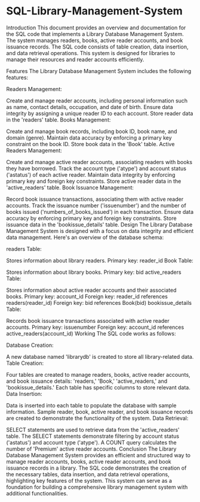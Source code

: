 # SQL-Library-Management-System
Introduction
This document provides an overview and documentation for the SQL code that implements a Library Database Management System. The system manages readers, books, active reader accounts, and book issuance records. The SQL code consists of table creation, data insertion, and data retrieval operations. This system is designed for libraries to manage their resources and reader accounts efficiently.

Features
The Library Database Management System includes the following features:

Readers Management:

Create and manage reader accounts, including personal information such as name, contact details, occupation, and date of birth.
Ensure data integrity by assigning a unique reader ID to each account.
Store reader data in the 'readers' table.
Books Management:

Create and manage book records, including book ID, book name, and domain (genre).
Maintain data accuracy by enforcing a primary key constraint on the book ID.
Store book data in the 'Book' table.
Active Readers Management:

Create and manage active reader accounts, associating readers with books they have borrowed.
Track the account type ('atype') and account status ('astatus') of each active reader.
Maintain data integrity by enforcing primary key and foreign key constraints.
Store active reader data in the 'active_readers' table.
Book Issuance Management:

Record book issuance transactions, associating them with active reader accounts.
Track the issuance number ('issuenumber') and the number of books issued ('numbers_of_books_issued') in each transaction.
Ensure data accuracy by enforcing primary key and foreign key constraints.
Store issuance data in the 'bookissue_details' table.
Design
The Library Database Management System is designed with a focus on data integrity and efficient data management. Here's an overview of the database schema:

readers Table:

Stores information about library readers.
Primary key: reader_id
Book Table:

Stores information about library books.
Primary key: bid
active_readers Table:

Stores information about active reader accounts and their associated books.
Primary key: account_id
Foreign key: reader_id references readers(reader_id)
Foreign key: bid references Book(bid)
bookissue_details Table:

Records book issuance transactions associated with active reader accounts.
Primary key: issuenumber
Foreign key: account_id references active_readers(account_id)
Working
The SQL code works as follows:

Database Creation:

A new database named 'librarydb' is created to store all library-related data.
Table Creation:

Four tables are created to manage readers, books, active reader accounts, and book issuance details: 'readers,' 'Book,' 'active_readers,' and 'bookissue_details.'
Each table has specific columns to store relevant data.
Data Insertion:

Data is inserted into each table to populate the database with sample information.
Sample reader, book, active reader, and book issuance records are created to demonstrate the functionality of the system.
Data Retrieval:

SELECT statements are used to retrieve data from the 'active_readers' table.
The SELECT statements demonstrate filtering by account status ('astatus') and account type ('atype').
A COUNT query calculates the number of 'Premium' active reader accounts.
Conclusion
The Library Database Management System provides an efficient and structured way to manage reader accounts, books, active reader accounts, and book issuance records in a library. The SQL code demonstrates the creation of the necessary tables, data insertion, and data retrieval operations, highlighting key features of the system. This system can serve as a foundation for building a comprehensive library management system with additional functionalities.
